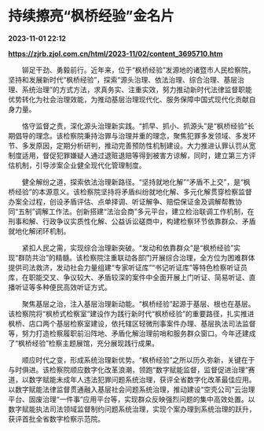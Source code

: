 # 持续擦亮“枫桥经验”金名片

**2023-11-01 22:12**

**https://zjrb.zjol.com.cn/html/2023-11/02/content_3695710.htm**

　　铆足干劲、勇毅前行。近年来，位于“枫桥经验”发源地的诸暨市人民检察院，坚持和发展新时代“枫桥经验”，探索“源头治理、依法治理、综合治理、基层治理、系统治理”的方式方法，求真务实、注重实效，努力推动新时代法律监督职能优势转化为社会治理效能，为推动基层治理现代化、服务保障中国式现代化贡献自身力量。

　　恪守监督之责，深化源头治理新实践。“抓早、抓小、抓源头”是“枫桥经验”长期倡导的理念。该检察院秉持治罪与治理并重的理念，聚焦犯罪多发领域、多发环节、多发原因，定期分析研判，推动完善预防性机制建设。大力推进认罪认罚从宽制度适用，督促犯罪嫌疑人通过退赃退赔等得到被害方谅解，同时，建立第三方评估机制，引导涉案企业健全现代化管理制度。

　　健全解纷之道，探索依法治理新路径。“坚持就地化解”“矛盾不上交”，是“枫桥经验”的本源意义。该检察院坚持将矛盾纠纷就地化解、多元化解贯穿检察监督办案全过程，创设矛盾评估、点单择调、听证解争、赔偿保证金及调解帮教协同“五制”调解工作法。创新搭建“法治会商”多元平台，建立检治联调工作机制，在刑事和解、行政争议实质性化解、公益诉讼磋商中，构建检察环节依靠群众、矛盾就地化解闭环机制。

　　紧扣人民之需，实现综合治理新突破。“发动和依靠群众”是“枫桥经验”实现“群防共治”的精髓。该检察院注重联动各部门开展综合治理，全方位为困难群体提供司法救济，发动社会力量组建“专家听证库”“书记听证库”等特色检察听证员库，在职能交叉、争议较大、矛盾较深的案件中全面开展上门听证、简易听证、直播听证等多种便民高效听证方式。

　　聚焦基层之治，注入基层治理新动能。“枫桥经验”起源于基层、根也在基层。该检察院将“枫桥式检察室”建设作为践行新时代“枫桥经验”的重要路径，扎实推进枫桥、店口两个基层检察室建设，依托辖区轻微刑事案件办理、基层执法司法监督等，努力打造检察履职前沿阵地、矛盾化解治理前哨和服务群众窗口。今年还建成了“枫桥经验”检察主题展馆，充分展现践行成果。

　　顺应时代之变，形成系统治理新优势。“枫桥经验”之所以历久弥新，关键在于与时俱进。该检察院顺应数字化改革浪潮，领跑“数字赋能监督，监督促进治理”赛道，以数字赋能未成年人违法犯罪问题系统治理，获评全省数字化改革最佳应用。以数字赋能法律监督贯通融入基层社会问题系统治理，推动建设“空壳公司”云治理平台、固废治理“一件事”应用平台等，实现群众反映强烈问题的集中高效处置。以数字赋能执法司法领域监督制约问题系统治理，实现个案办理到系统治理的跃升，获评首批全省数字检察示范院。